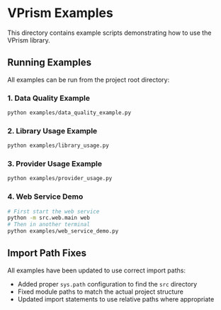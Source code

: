 # VPrism Examples

This directory contains example scripts demonstrating how to use the VPrism library.

## Running Examples

All examples can be run from the project root directory:

### 1. Data Quality Example
```bash
python examples/data_quality_example.py
```

### 2. Library Usage Example
```bash
python examples/library_usage.py
```

### 3. Provider Usage Example
```bash
python examples/provider_usage.py
```

### 4. Web Service Demo
```bash
# First start the web service
python -m src.web.main web
# Then in another terminal
python examples/web_service_demo.py
```

## Import Path Fixes

All examples have been updated to use correct import paths:
- Added proper `sys.path` configuration to find the `src` directory
- Fixed module paths to match the actual project structure
- Updated import statements to use relative paths where appropriate